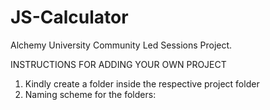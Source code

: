 # JS-Calculator
Alchemy University Community Led Sessions Project.

INSTRUCTIONS FOR ADDING YOUR OWN PROJECT
1. Kindly create a folder inside the respective project folder
2. Naming scheme for the folders: <Your AU Discord Server Username>
